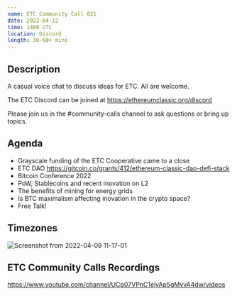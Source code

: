 ```yaml
---
name: ETC Community Call 021
date: 2022-04-12
time: 1400 UTC
location: Discord
length: 30-60+ mins
---
```


## Description

A casual voice chat to discuss ideas for ETC. All are welcome.

The ETC Discord can be joined at https://ethereumclassic.org/discord

Please join us in the #community-calls channel to ask questions or bring up topics.

## Agenda

- Grayscale funding of the ETC Cooperative came to a close
- ETC DAO https://gitcoin.co/grants/412/ethereum-classic-dao-defi-stack
- Bitcoin Conference 2022
- PoW, Stablecoins and recent inovation on L2
- The benefits of mining for energy grids
- Is BTC maximalism affecting inovation in the crypto space?
- Free Talk!

## Timezones

![Screenshot from 2022-04-09 11-17-01](https://user-images.githubusercontent.com/82910708/162563149-b52eccb2-a801-493e-bcaf-ea16a0dba4fb.png)

## ETC Community Calls Recordings

https://www.youtube.com/channel/UCp07VPnC1ejyAp5gMvvA4dw/videos
